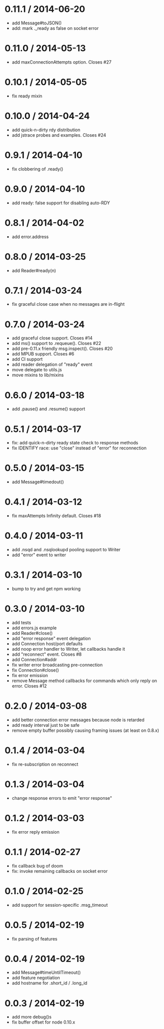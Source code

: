 
0.11.1 / 2014-06-20
==================

 * add Message#toJSON()
 * add: mark ._ready as false on socket error

0.11.0 / 2014-05-13
==================

 * add maxConnectionAttempts option. Closes #27

0.10.1 / 2014-05-05
==================

 * fix ready mixin

0.10.0 / 2014-04-24
==================

 * add quick-n-dirty rdy distribution
 * add jstrace probes and examples. Closes #24

0.9.1 / 2014-04-10
==================

 * fix clobbering of .ready()

0.9.0 / 2014-04-10
==================

 * add ready: false support for disabling auto-RDY

0.8.1 / 2014-04-02
==================

 * add error.address

0.8.0 / 2014-03-25
==================

 * add Reader#ready(n)

0.7.1 / 2014-03-24
==================

 * fix graceful close case when no messages are in-flight

0.7.0 / 2014-03-24
==================

 * add graceful close support. Closes #14
 * add ms() support to .requeue(). Closes #22
 * add pre-0.11.x friendly msg.inspect(). Closes #20
 * add MPUB support. Closes #6
 * add CI support
 * add reader delegation of "ready" event
 * move delegate to utils.js
 * move mixins to lib/mixins

0.6.0 / 2014-03-18
==================

 * add .pause() and .resume() support

0.5.1 / 2014-03-17
==================

 * fix: add quick-n-dirty ready state check to response methods
 * fix IDENTIFY race: use "close" instead of "error" for reconnection

0.5.0 / 2014-03-15
==================

 * add Message#timedout()

0.4.1 / 2014-03-12
==================

 * fix maxAttempts Infinity default. Closes #18

0.4.0 / 2014-03-11
==================

 * add .nsqd and .nsqlookupd pooling support to Writer
 * add "error" event to writer

0.3.1 / 2014-03-10
==================

 * bump to try and get npm working

0.3.0 / 2014-03-10
==================

 * add tests
 * add errors.js example
 * add Reader#close()
 * add "error response" event delegation
 * add Connection host/port defaults
 * add noop error handler to Writer, let callbacks handle it
 * add "reconnect" event. Closes #8
 * add Connection#addr
 * fix writer error broadcasting pre-connection
 * fix Connection#close()
 * fix error emission
 * remove Message method callbacks for commands which only reply on error. Closes #12

0.2.0 / 2014-03-08
==================

 * add better connection error messages because node is retarded
 * add ready interval just to be safe
 * remove empty buffer possibly causing framing issues (at least on 0.8.x)

0.1.4 / 2014-03-04
==================

 * fix re-subscription on reconnect

0.1.3 / 2014-03-04
==================

 * change response errors to emit "error response"

0.1.2 / 2014-03-03
==================

 * fix error reply emission

0.1.1 / 2014-02-27
==================

 * fix callback bug of doom
 * fix: invoke remaining callbacks on socket error

0.1.0 / 2014-02-25
==================

 * add support for session-specific .msg_timeout

0.0.5 / 2014-02-19
==================

 * fix parsing of features

0.0.4 / 2014-02-19
==================

 * add Message#timeUntilTimeout()
 * add feature negotiation
 * add hostname for .short_id / .long_id

0.0.3 / 2014-02-19
==================

 * add more debug()s
 * fix buffer offset for node 0.10.x

